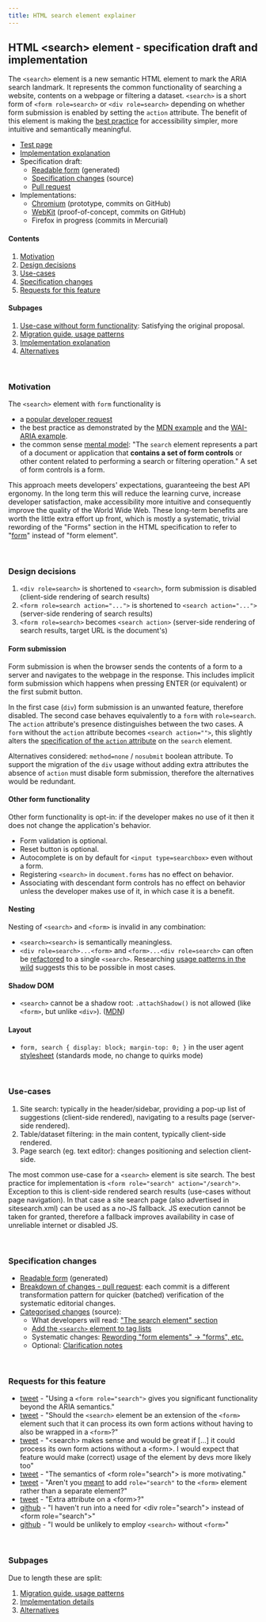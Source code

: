 ```yaml
---
title: HTML search element explainer
---
```


## HTML \<search\> element - specification draft and implementation

The `<search>` element is a new semantic HTML element to mark the ARIA search landmark. It represents the common functionality of searching a website, contents on a webpage or filtering a dataset. `<search>` is a short form of `<form role=search>` or `<div role=search>` depending on whether form submission is enabled by setting the `action` attribute. The benefit of this element is making the [best practice]( https://developer.mozilla.org/en-US/docs/Web/Accessibility/ARIA/Roles/Search_role ) for accessibility simpler, more intuitive and semantically meaningful.

- [Test page](testpage)
- [Implementation explanation](implementation)
- Specification draft:
    - [Readable form]( https://search-element-html-spec.netlify.app/multipage/forms.html#the-search-element ) (generated)
    - [Specification changes](#specification-changes) (source)
    - [Pull request]( https://github.com/whatwg/html/pull/7382 )
- Implementations:
    - [Chromium]( https://github.com/Kaleidea/chromium/commits/search-element ) (prototype, commits on GitHub)
    - [WebKit]( https://github.com/Kaleidea/WebKit/commits/search-element ) (proof-of-concept, commits on GitHub)
    - Firefox in progress (commits in Mercurial)


#### Contents
1. [Motivation](#motivation)
1. [Design decisions](#design-decisions)
1. [Use-cases](#use-cases)
1. [Specification changes](#specification-changes)
1. [Requests for this feature](#requests-for-this-feature)

#### Subpages
1. [Use-case without form functionality](div-functionality): Satisfying the original proposal.
1. [Migration guide, usage patterns](migration)
1. [Implementation explanation](implementation)
1. [Alternatives](alternatives)

<br>

### Motivation

The `<search>` element with `form` functionality is
- a [popular developer request]( #requests-for-this-feature )
- the best practice as demonstrated by the [MDN example]( https://developer.mozilla.org/en-US/docs/Web/Accessibility/ARIA/Roles/Search_role ) and the [WAI-ARIA example]( https://www.w3.org/TR/wai-aria-practices/examples/landmarks/search.html ).
- the common sense [mental model]( https://search-element-html-spec.netlify.app/multipage/forms.html#the-search-element ): "The `search` element represents a part of a document or application that **contains a set of form controls** or other content related to performing a search or filtering operation." A set of form controls is a form.

This approach meets developers' expectations, guaranteeing the best API ergonomy. In the long term this will reduce the learning curve, increase developer satisfaction, make accessibility more intuitive and consequently improve the quality of the World Wide Web. These long-term benefits are worth the little extra effort up front, which is mostly a systematic, trivial rewording of the "Forms" section in the HTML specification to refer to "[form]( https://search-element-html-spec.netlify.app/multipage/forms.html#concept-form )" instead of "form element".

<br>

### Design decisions

1. `<div role=search>` is shortened to `<search>`, form submission is disabled (client-side rendering of search results)
1. `<form role=search action="...">` is shortened to `<search action="...">` (server-side rendering of search results)
1. `<form role=search>` becomes `<search action>` (server-side rendering of search results, target URL is the document's)

#### Form submission
Form submission is when the browser sends the contents of a form to a server and navigates to the webpage in the response. This includes implicit form submission which happens when pressing ENTER (or equivalent) or the first submit button.

In the first case (`div`) form submission is an unwanted feature, therefore disabled. The second case behaves equivalently to a `form` with `role=search`.
The `action` attribute's presence distinguishes between the two cases. A `form` without the `action` attribute becomes `<search action="">`, this slightly alters the [specification of the `action` attribute]( https://search-element-html-spec.netlify.app/multipage/form-control-infrastructure.html#attr-search-action ) on the `search` element.

Alternatives considered: `method=none` / `nosubmit` boolean attribute. To support the migration of the `div` usage without adding extra attributes the absence of  `action` must disable form submission, therefore the alternatives would be redundant.

#### Other form functionality
Other form functionality is opt-in: if the developer makes no use of it then it does not change the application's behavior.
- Form validation is optional.
- Reset button is optional.
- Autocomplete is on by default for `<input type=searchbox>` even without a form.
- Registering `<search>` in `document.forms` has no effect on behavior.
- Associating with descendant form controls has no effect on behavior unless the developer makes use of it, in which case it is a benefit.

#### Nesting
Nesting of `<search>` and `<form>` is invalid in any combination:
- `<search><search>` is semantically meaningless.
- `<div role=search>...<form>` and `<form>...<div role=search>` can often be [refactored]( https://kaleidea.github.io/whatwg-search-proposal/migration#nesting ) to a single `<search>`. Researching [usage patterns in the wild]( https://kaleidea.github.io/whatwg-search-proposal/migration#usage-patterns ) suggests this to be possible in most cases.

#### Shadow DOM
- `<search>` cannot be a shadow root: `.attachShadow()` is not allowed (like `<form>`, but unlike `<div>`). ([MDN]( https://developer.mozilla.org/en-US/docs/Web/API/Element/attachShadow#elements_you_can_attach_a_shadow_to ))

#### Layout
- `form, search { display: block; margin-top: 0; }` in the user agent [stylesheet]( https://github.com/Kaleidea/chromium/commit/30e21a0bc72f9df0bda67bc956093a1da0390be9#diff-039ad02aad25eca0593554285fa92cddc5a4964e934144a500802f40a2968838R367 ) (standards mode, no change to quirks mode)


<br>

### Use-cases

1. Site search: typically in the header/sidebar, providing a pop-up list of suggestions (client-side rendered), navigating to a results page (server-side rendered).
2. Table/dataset filtering: in the main content, typically client-side rendered.
3. Page search (eg. text editor): changes positioning and selection client-side.

The most common use-case for a `<search>` element is site search. The best practice for implementation is `<form role="search" action="/search">`. Exception to this is client-side rendered search results (use-cases without page navigation). In that case a site search page (also advertised in sitesearch.xml) can be used as a no-JS fallback. JS execution cannot be taken for granted, therefore a fallback improves availability in case of unreliable internet or disabled JS.

<br>

### Specification changes

- [Readable form]( https://search-element-html-spec.netlify.app/multipage/forms.html#the-search-element ) (generated)
- [Breakdown of changes - pull request]( https://github.com/whatwg/html/pull/7382/commits ): each commit is a different transformation pattern for quicker (batched) verification of the systematic editorial changes.
- [Categorised changes]( https://github.com/Kaleidea/whatwg-html/commits/search-form ) (source):
    - What developers will read: ["The search element" section]( https://github.com/Kaleidea/whatwg-html/commit/ffb121049e7593c8ee0fdd2024484d30d0c2b5db )
    - [Add the `<search>` element to tag lists]( https://github.com/Kaleidea/whatwg-html/commit/51bd17e8c4cb3e86938671eddf002f7d0c80bc34 )
    - Systematic changes: [Rewording "form elements" -> "forms", etc.]( https://github.com/Kaleidea/whatwg-html/commit/fbb1c7de652290c3ab455f5c8f1d83a598942fc9 )
    - Optional: [Clarification notes]( https://github.com/Kaleidea/whatwg-html/commit/4d85297a8217a047283c15d93bf056e20d56cf53 )

<br>

### Requests for this feature

- [tweet](https://twitter.com/AmeliasBrain/status/1437942737647509504) - "Using a `<form role="search">` gives you significant functionality beyond the ARIA semantics."
- [tweet](https://twitter.com/WestbrookJ/status/1437897675337347080) - "Should the `<search>` element be an extension of the `<form>` element such that it can process its own form actions without having to also be wrapped in a `<form>`?"
- [tweet](https://twitter.com/_TooAndrew/status/1437930256208482304) - "\<search\> makes sense and would be great if [...] it could process its own form actions without a \<form\>. I would expect that feature would make (correct) usage of the element by devs more likely too"
- [tweet](https://twitter.com/kaleidealogy/status/1438220270242779146) - "The semantics of \<form role="search"\> is more motivating."
- [tweet](https://twitter.com/devongovett/status/1438632248908005377) - "Aren't you [meant](https://www.w3.org/TR/wai-aria-practices/examples/landmarks/search.html) to add `role="search"` to the `<form>` element rather than a separate element?"
- [tweet](https://twitter.com/freddyb/status/1438033831093841921) - "Extra attribute on a \<form\>?"
- [github](https://github.com/whatwg/html/issues/5811#issuecomment-957864625) - "I haven't run into a need for \<div role="search"\> instead of \<form role="search"\>"
- [github](https://github.com/whatwg/html/issues/5811#issuecomment-962438379) - "I would be unlikely to employ `<search>` without `<form>`"

<br>

### Subpages

Due to length these are split:
1. [Migration guide, usage patterns](migration)
1. [Implementation details](implementation)
1. [Alternatives](alternatives)
